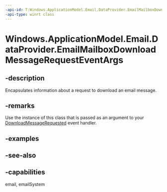 ```yaml
---
-api-id: T:Windows.ApplicationModel.Email.DataProvider.EmailMailboxDownloadMessageRequestEventArgs
-api-type: winrt class
---
```


<!-- Class syntax.
public class EmailMailboxDownloadMessageRequestEventArgs : Windows.ApplicationModel.Email.DataProvider.IEmailMailboxDownloadMessageRequestEventArgs
-->

# Windows.ApplicationModel.Email.DataProvider.EmailMailboxDownloadMessageRequestEventArgs

## -description
Encapsulates information about a request to download an email message.

## -remarks
Use the instance of this class that is passed as an argument to your [DownloadMessageRequested](emaildataproviderconnection_downloadmessagerequested.md) event handler.

## -examples

## -see-also

## -capabilities
email, emailSystem
